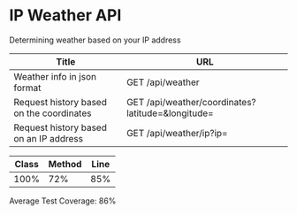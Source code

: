 # IP Weather API
Determining weather based on your IP address

| Title | URL |
| ------ | ------ |
| Weather info in json format | GET /api/weather |
| Request history based on the coordinates | GET /api/weather/coordinates?latitude=<latitude>&longitude=<longitude> |
| Request history based on an IP address | GET /api/weather/ip?ip= |

  
| Class | Method | Line |
| ------ | ------ | ------ |
| 100% | 72% | 85% |
  
Average Test Coverage: 86%
